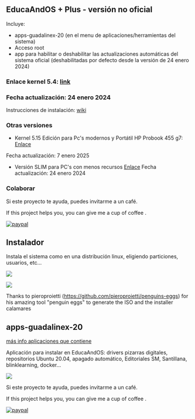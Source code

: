 ## EducaAndOS + Plus - versión no oficial

Incluye:

+ apps-guadalinex-20 (en el menu de aplicaciones/herramientas del sistema)
+ Acceso root
+ app para habilitar o deshabilitar las actualizaciones automáticas del sistema oficial (deshabilitadas por defecto desde la versión de 24 enero 2024)

### Enlace kernel 5.4:  [link](https://tinyurl.com/educaandosplus)
### Fecha actualización: 24 enero 2024

Instrucciones de instalación: [wiki](https://github.com/aosucas499/guadalinex/wiki/Instalación)

### Otras versiones

+ Kernel 5.15
Edición para Pc's modernos y Portátil HP Probook 455 g7: [Enlace](https://tinyurl.com/eosplus-up-kernel)

Fecha actualización: 7 enero 2025


+ Versión SLIM para PC's con menos recursos [Enlace](https://github.com/aosucas499/guadalinex/tree/slim)
Fecha actualización: 24 enero 2024

### Colaborar

Si este proyecto te ayuda, puedes invitarme a un café.


If this project helps you,  you can give me a cup of coffee .


[![paypal](https://www.paypalobjects.com/en_US/i/btn/btn_donateCC_LG.gif)](https://www.paypal.com/donate?business=FUMT27MVTRTHJ&no_recurring=0&item_name=Proyectos+TIC+Andaluc%C3%ADa&currency_code=EUR)

## Instalador
Instala el sistema como en una distribución linux, eligiendo particiones, usuarios, etc...

![](https://github.com/aosucas499/guadalinex/blob/main/im%C3%A1genes/educaandos_install.png)

![](https://github.com/aosucas499/guadalinex/blob/main/im%C3%A1genes/educaandos_partition.png)

Thanks to pieroproietti (https://github.com/pieroproietti/penguins-eggs) for his amazing tool "penguin eggs" to generate the ISO and the installer calamares



## apps-guadalinex-20
[más info aplicaciones que contiene](https://github.com/aosucas499/guadalinex/wiki/Apps-guadalinex20)

Aplicación para instalar en EducaAndOS: drivers pizarras digitales, repositorios Ubuntu 20.04, apagado automático, Editoriales SM, Santillana, blinklearning, docker...

![](https://github.com/aosucas499/guadalinex/blob/main/imágenes/VirtualBox_guadalinex%2020.png)



Si este proyecto te ayuda, puedes invitarme a un café.


If this project helps you,  you can give me a cup of coffee .


[![paypal](https://www.paypalobjects.com/en_US/i/btn/btn_donateCC_LG.gif)](https://www.paypal.com/donate?business=FUMT27MVTRTHJ&no_recurring=0&item_name=Proyectos+TIC+Andaluc%C3%ADa&currency_code=EUR)

